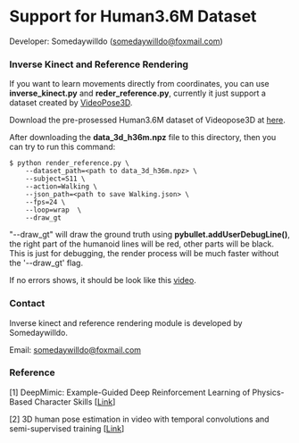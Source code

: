 # Support for Human3.6M Dataset

Developer: Somedaywilldo (somedaywilldo@foxmail.com)

### Inverse Kinect and Reference Rendering

If you want to learn movements directly from coordinates, you can use **inverse_kinect.py** and **reder_reference.py**, currently it just support a dataset created by [VideoPose3D](https://github.com/facebookresearch/VideoPose3D).

Download the pre-prosessed Human3.6M dataset of Videopose3D at [here](https://www.dropbox.com/s/z5bwig0h6mww590/data_3d_h36m.npz?dl=0).

After downloading the **data_3d_h36m.npz** file to this directory, then you can try to run this command: 

```shell
$ python render_reference.py \
	--dataset_path=<path to data_3d_h36m.npz> \
	--subject=S11 \
    --action=Walking \
	--json_path=<path to save Walking.json> \
    --fps=24 \
    --loop=wrap  \
    --draw_gt
```

"--draw_gt" will draw the ground truth using **pybullet.addUserDebugLine()**, the right part of the humanoid lines will be red, other parts will be black. This is just for debugging, the render process will be much faster without the '--draw_gt' flag.



If no errors shows, it should be look like this [video](https://www.youtube.com/watch?v=goew_FmUtOE).

### Contact

Inverse kinect and reference rendering module is developed by Somedaywilldo.

Email: somedaywilldo@foxmail.com

### Reference

[1] DeepMimic: Example-Guided Deep Reinforcement Learning of Physics-Based Character Skills [[Link](https://arxiv.org/abs/1804.02717)]

[2] 3D human pose estimation in video with temporal convolutions and semi-supervised training [[Link](https://arxiv.org/abs/1811.11742)]



